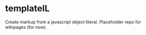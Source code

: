 templateIL
==========

Create markup from a javascript object literal. Placeholder repo for wikipages (for now).
